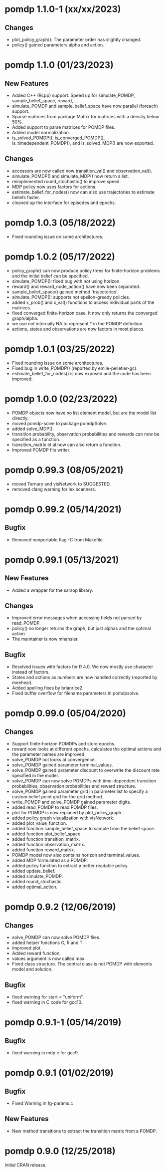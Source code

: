 # pomdp 1.1.0-1 (xx/xx/2023)

## Changes
* plot_policy_graph(): The parameter order has slightly changed.
* policy() gained parameters alpha and action.


# pomdp 1.1.0 (01/23/2023)

## New Features
* Added C++ (Rcpp) support. Speed up for simulate_POMDP, sample_belief_space, reward, ... 
* simulate_POMDP and sample_belief_space have now parallel (foreach) support.
* Sparse matrices from package Matrix for matrices with a density below 50%.
* Added support to parse matrices for POMDP files.
* Added model normalization.
* is_solved_POMDP(), is_converged_POMDP(), is_timedependent_POMDP(), and is_solved_MDP() are now exported.

## Changes
* accessors are now called now transition_val() and observation_val().
* simulate_POMDP() and simulate_MDP() now return a list.
* reimplemented round_stochastic() to improve speed.
* MDP policy now uses factors for actions.
* estimate_belief_for_nodes() now can also use trajectories to estimate beliefs faster.
* cleaned up the interface for episodes and epochs.


# pomdp 1.0.3 (05/18/2022)
* Fixed rounding issue on some architectures.

# pomdp 1.0.2 (05/17/2022)

* policy_graph() can now produce policy trees for finite-horizon problems and the initial belief can be specified.
* simulate_POMDP(): fixed bug with not using horizon.
* reward() and reward_node_action() have now been separated.
* sample_belief_space() gained method 'trajectories'.
* simulate_POMDP(): supports not epsilon-greedy policies.
* added x_prob() and x_val() functions to access individual parts of the matrices.
* fixed converged finite-horizon case. It now only returns the converged graph/alpha.
* we use not internally NA to represent * in the POMDP definition.
* actions, states and observations are now factors in most places.

# pomdp 1.0.1 (03/25/2022)

* Fixed rounding issue on some architectures.
* Fixed bug in write_POMDP() (reported by emile-pelletier-gc).
* estimate_belief_for_nodes() is now exposed and the code has been improved.

# pomdp 1.0.0 (02/23/2022)

* POMDP objects now have no list element model, but are the model list directly.
* moved pomdp-solve to package pomdpSolve.
* added solve_MDP().
* transition probability, observation probabilities and rewards can now
  be specified as a function.
* transition_matrix et al now can also return a function.
* Improved POMDP file writer.

# pomdp 0.99.3 (08/05/2021)

* moved Ternary and visNetwork to SUGGESTED.
* removed clang warning for lex scanners.

# pomdp 0.99.2 (05/14/2021)

## Bugfix
* Removed nonportable flag -C from Makefile.

# pomdp 0.99.1 (05/13/2021)

## New Features
* Added a wrapper for the sarsop library.

## Changes
* Improved error messages when accessing fields not parsed by read_POMDP.
* policy() no longer returns the graph, but just alphas and the optimal action.
* The maintainer is now mhahsler.

## Bugfix
* Resolved issues with factors for R 4.0. We now mostly use character instead of factors.
* States and actions as numbers are now handled correctly (reported by meeheal).
* Added spelling fixes by brianrice2.
* Fixed buffer overflow for filename parameters in pomdpsolve.

# pomdp 0.99.0 (05/04/2020)

## Changes
* Support finite-horizon POMDPs and store epochs.
* reward now looks at different epochs, calculates the optimal actions and the parameter names are improved.
* solve_POMDP not looks at convergence.
* solve_POMDP gained parameter terminal_values.
* solve_POMDP gained parameter discount to overwrite the discount rate specified in the model.
* solve_POMDP can now solve POMDPs with time-dependent transition probabilities, observation probabilities and reward structure. 
* solve_POMDP gained parameter grid in parameter list to specify a custom belief point grid for the grid method.
* write_POMDP and solve_POMDP gained parameter digits.
* added read_POMDP to read POMDP files. 
* plot for POMDP is now replaced by plot_policy_graph.
* added policy graph visualization with visNetwork.
* added plot_value_function.
* added function sample_belief_space to sample from the belief space.
* added function plot_belief_space.
* added function transition_matrix.
* added function observation_matrix.
* added function reward_matrix.
* POMDP model now also contains horizon and terminal_values.
* added MDP formulated as a POMDP.
* added policy function to extract a better readable policy.
* added update_belief.
* added simulate_POMDP.
* added round_stochastic.
* added optimal_action.

# pomdp 0.9.2 (12/06/2019)

## Changes
* solve_POMDP can now solve POMDP files.
* added helper functions O, R and T.
* improved plot.
* Added reward function.
* values argument is now called max.
* Fixed class structure. The central class is not POMDP with elements model and solution.

## Bugfix
* fixed warning for start = "uniform".
* fixed warning in C code for gcc10.

# pomdp 0.9.1-1 (05/14/2019)

## Bugfix
* fixed warning in mdp.c for gcc9.

# pomdp 0.9.1 (01/02/2019)

## Bugfix
* Fixed Warning in fg-params.c

## New Features
* New method transitions to extract the transition matrix from a POMDP.

# pomdp 0.9.0 (12/25/2018)

Initial CRAN release.
